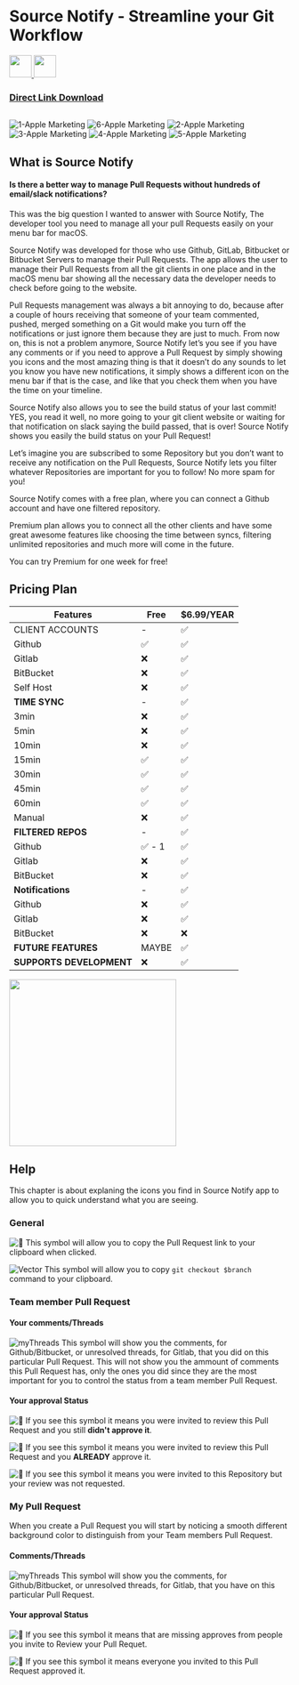 # Source Notify - Streamline your Git Workflow

<a href="https://github.com/SourceNotify/macOS-App/releases/tag/1.2.10"><img alt="" src="https://img.shields.io/badge/AppStore-1.3.1.130002-green" height="40"> <img alt="" src="https://img.shields.io/badge/macOS-%5E10.15-green" height="40"> 
  
  ### <a href="https://github.com/SourceNotify/macOS-App/files/7881300/SourceNotify_1.3.3-130005.zip">Direct Link Download</a>
  
  
 <a href="https://apps.apple.com/us/app/source-notify/id1570433591"><img alt="" src="https://user-images.githubusercontent.com/32193356/133993839-c37b657f-9038-4d21-8d97-7d8be44a0ea9.png"></a>

![1-Apple Marketing](https://user-images.githubusercontent.com/32193356/148983081-cdd7d8f5-feb2-487c-a26c-cd06887b97c7.png)
![6-Apple Marketing](https://user-images.githubusercontent.com/32193356/148982991-07a3e672-205d-4a63-9af3-f493acae1d51.png)
![2-Apple Marketing](https://user-images.githubusercontent.com/32193356/133993621-22e1b773-71fa-47d4-8161-012c10013cac.png)
![3-Apple Marketing](https://user-images.githubusercontent.com/32193356/133993625-8481a0fc-8509-4c37-8570-bc8da3e563f9.png)
![4-Apple Marketing](https://user-images.githubusercontent.com/32193356/133993627-9a781605-6b4f-4f84-a5e9-4f2a31c6440d.png)
![5-Apple Marketing](https://user-images.githubusercontent.com/32193356/148983135-a49de528-866e-4e43-9a78-4a06ab834e4c.png)

  


## What is Source Notify

#### Is there a better way to manage Pull Requests without hundreds of email/slack notifications?

This was the big question I wanted to answer with Source Notify, The developer tool you need to manage all your pull Requests easily on your menu bar for macOS.

Source Notify was developed for those who use Github, GitLab, Bitbucket or Bitbucket Servers to manage their Pull Requests. The app allows the user to manage their Pull Requests from all the git clients in one place and in the macOS menu bar showing all the necessary data the developer needs to check before going to the website.

Pull Requests management was always a bit annoying to do, because after a couple of hours receiving that someone of your team commented, pushed, merged something on a Git would make you turn off the notifications or just ignore them because they are just to much. 
From now on, this is not a problem anymore, Source Notify let’s you see if you have any comments or if you need to approve a Pull Request by simply showing you icons and the most amazing thing is that it doesn’t do any sounds to let you know you have new notifications, it simply shows a different icon on the menu bar if that is the case, and like that you check them when you have the time on your timeline.

Source Notify also allows you to see the build status of your last commit! YES, you read it well, no more going to your git client website or waiting for that notification on slack saying the build passed, that is over! Source Notify shows you easily the build status on your Pull Request!

Let’s imagine you are subscribed to some Repository but you don’t want to receive any notification on the Pull Requests, Source Notify lets you filter whatever Repositories are important for you to follow! No more spam for you!

Source Notify comes with a free plan, where you can connect a Github account and have one filtered repository.

Premium plan allows you to connect all the other clients and have some great awesome features like choosing the time between syncs, filtering unlimited repositories and much more will come in the future.

You can try Premium for one week for free!


## Pricing Plan
| Features  |  Free  |  $6.99/YEAR  |
| ------------------- | ------------------- | ------------------- |
|  CLIENT ACCOUNTS | - | ✅ |
|  Github | ✅ | ✅ |
|  Gitlab | ❌ | ✅ |
|  BitBucket | ❌ | ✅ |
|  Self Host | ❌ | ✅ |
|  **TIME SYNC** | - | ✅ |
|  3min | ❌ | ✅ |
|  5min | ❌ | ✅ |
|  10min | ❌ | ✅ |
|  15min | ✅ | ✅ |
|  30min | ✅ | ✅ |
|  45min | ✅ | ✅ |
|  60min | ✅ | ✅ |
|  Manual | ❌ | ✅ |
|  **FILTERED REPOS** | - | ✅ |
|  Github | ✅ - 1 | ✅ |
|  Gitlab | ❌ | ✅ |
|  BitBucket | ❌ | ✅ |
|  **Notifications** | - | ✅ |
|  Github | ❌ | ✅ |
|  Gitlab | ❌ | ✅ |
|  BitBucket | ❌ | ❌ |
|  **FUTURE FEATURES** | MAYBE | ✅ |
|  **SUPPORTS DEVELOPMENT** | ❌ | ✅ |
  
  
<a href="https://apps.apple.com/us/app/source-notify/id1570433591"><img alt="" src="https://user-images.githubusercontent.com/79530012/128825109-4f2c2f48-3997-4c2f-9e4a-ec8cb02d6c8b.png" width="300"></a>
  

## Help
  This chapter is about explaning the icons you find in Source Notify app to allow you to quick understand what you are seeing.

  ### General
  
  ![􀉄](https://user-images.githubusercontent.com/79530012/121370142-61ba1700-c934-11eb-89f3-162f19377c8a.png)
  This symbol will allow you to copy the Pull Request link to your clipboard when clicked.
  
  ![Vector](https://user-images.githubusercontent.com/79530012/121370147-62eb4400-c934-11eb-9bfb-59fbd0c786f8.png)
  This symbol will allow you to copy ```git checkout $branch``` command to your clipboard.

  
  ### Team member Pull Request
  #### Your comments/Threads
  
  ![myThreads](https://user-images.githubusercontent.com/79530012/121367752-7a293200-c932-11eb-8887-1f51350b1865.png) 
  This symbol will show you the comments, for Github/Bitbucket, or unresolved threads, for Gitlab, that you did on this particular Pull Request. This will not show you the ammount of comments this Pull Request has, only the ones you did since they are the most important for you to control the status from a team member Pull Request.
  
  #### Your approval Status
  
  ![􀊀](https://user-images.githubusercontent.com/79530012/121368843-469ad780-c933-11eb-9983-872505daa620.png)
  If you see this symbol it means you were invited to review this Pull Request and you still <b>didn't approve it</b>.
  
  ![􀊀](https://user-images.githubusercontent.com/79530012/121368981-63370f80-c933-11eb-861c-cc8588dcdf19.png)
  If you see this symbol it means you were invited to review this Pull Request and you <b>ALREADY</b> approve it.
  
![􀭾](https://user-images.githubusercontent.com/79530012/121369715-00924380-c934-11eb-9be5-3cb58f06bbab.png)
  If you see this symbol it means you were invited to this Repository but your review was not requested.

  
  ### My Pull Request
  
  When you create a Pull Request you will start by noticing a smooth different background color to distinguish from your Team members Pull Request.
  
  #### Comments/Threads
  
  ![myThreads](https://user-images.githubusercontent.com/79530012/121367752-7a293200-c932-11eb-8887-1f51350b1865.png) 
  This symbol will show you the comments, for Github/Bitbucket, or unresolved threads, for Gitlab, that you have on this particular Pull Request.
  
  #### Your approval Status
  
  ![􀊂](https://user-images.githubusercontent.com/79530012/121370984-194f2900-c935-11eb-840e-cc0ee757b640.png)
  If you see this symbol it means that are missing approves from people you invite to Review your Pull Requet.
  
  ![􀟯](https://user-images.githubusercontent.com/79530012/121370942-0e949400-c935-11eb-9d10-402e7c7434c6.png)
  If you see this symbol it means everyone you invited to this Pull Request approved it.

  
  
  

  
  
  
  
